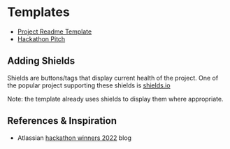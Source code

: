 # Templates

- [Project Readme Template](./project_readme_template.md)
- [Hackathon Pitch](./hackathon_pitch.md)

## Adding Shields

Shields are buttons/tags that display current health of the project. One of the popular project supporting these shields is [shields.io](https://shields.io/)

Note: the template already uses shields to display them where appropriate.

## References & Inspiration

- Atlassian [hackathon winners 2022](https://blog.developer.atlassian.com/codegeist-2022-hackathon-winners/) blog
